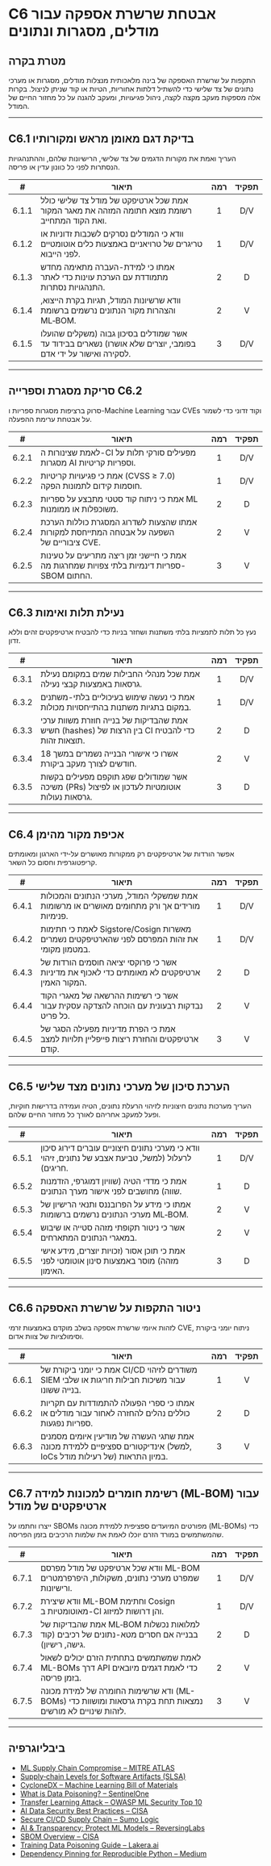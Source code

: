 # C6 אבטחת שרשרת אספקה עבור מודלים, מסגרות ונתונים

## מטרת בקרה

התקפות על שרשרת האספקה של בינה מלאכותית מנצלות מודלים, מסגרות או מערכי נתונים של צד שלישי כדי להשתיל דלתות אחוריות, הטיות או קוד שניתן לניצול. בקרות אלה מספקות מעקב מקצה לקצה, ניהול פגיעויות, ומעקב להגנה על כל מחזור החיים של המודל.

---

## C6.1 בדיקת דגם מאומן מראש ומקורותיו

העריך ואמת את מקורות הדגמים של צד שלישי, הרישיונות שלהם, וההתנהגויות הנסתרות לפני כל כוונון עדין או פריסה.

|   #   | תיאור                                                                                                       | רמה | תפקיד |
| :---: | ----------------------------------------------------------------------------------------------------------- | :-: | :---: |
| 6.1.1 | אמת שכל ארטיפקט של מודל צד שלישי כולל רשומת מוצא חתומה המזהה את מאגר המקור ואת הקוד המתחייב.                |  1  |  D/V  |
| 6.1.2 | וודא כי המודלים נסרקים לשכבות זדוניות או טריגרים של טרויאניים באמצעות כלים אוטומטיים לפני הייבוא.           |  1  |  D/V  |
| 6.1.3 | אמתו כי למידת-העברה מתאימה מחדש מתמודדת עם הערכת עוינות כדי לאתר התנהגויות נסתרות.                          |  2  |   D   |
| 6.1.4 | וודא שרשיונות המודל, תגיות בקרת הייצוא, והצהרות מקור הנתונים נרשמים ברשומת ML‑BOM.                          |  2  |   V   |
| 6.1.5 | אשר שמודלים בסיכון גבוה (משקלים שהועלו בפומבי, יוצרים שלא אושרו) נשארים בבידוד עד לסקירה ואישור על ידי אדם. |  3  |  D/V  |

---

## סריקת מסגרת וספרייה C6.2

סרוק ברציפות מסגרות ספריות ו-Machine Learning עבור CVEs וקוד זדוני כדי לשמור על אבטחת ערימת ההפעלה.

|   #   | תיאור                                                                                       | רמה | תפקיד |
| :---: | ------------------------------------------------------------------------------------------- | :-: | :---: |
| 6.2.1 | לאמת שצינורות ה-CI מפעילים סורקי תלות על מסגרות AI וספריות קריטיות.                         |  1  |  D/V  |
| 6.2.2 | אמת כי פגיעויות קריטיות (CVSS ≥ 7.0) חוסמות קידום לתמונות הפקה.                             |  1  |  D/V  |
| 6.2.3 | אמת כי ניתוח קוד סטטי מתבצע על ספריות ML משוכפלות או ממומנות.                               |  2  |   D   |
| 6.2.4 | אמתו שהצעות לשדרוג המסגרת כוללות הערכת השפעה על אבטחה המתייחסת למקורות ציבוריים של CVE.     |  2  |   V   |
| 6.2.5 | אמת כי חיישני זמן ריצה מתריעים על טעינות ספריות דינמיות בלתי צפויות שמחרגות מה- SBOM החתום. |  3  |   V   |

---

## C6.3 נעילת תלות ואימות

נעץ כל תלות לתמציות בלתי משתנות ושחזר בניות כדי להבטיח ארטיפקטים זהים וללא זדון.

|   #   | תיאור                                                                                        | רמה | תפקיד |
| :---: | -------------------------------------------------------------------------------------------- | :-: | :---: |
| 6.3.1 | אמת שכל מנהלי החבילות שמים במקומם נעילת גרסאות באמצעות קבצי נעילה.                           |  1  |  D/V  |
| 6.3.2 | אמת כי נעשה שימוש בעיכוליים בלתי-משתנים במקום בתגיות משתנות בהתייחסויות מכולות.              |  1  |  D/V  |
| 6.3.3 | אמת שהבדיקות של בנייה חוזרת משוות ערכי חשיש (hashes) בין הרצות של CI כדי להבטיח תוצאות זהות. |  2  |   D   |
| 6.3.4 | אשרו כי אישורי הבנייה נשמרים במשך 18 חודשים לצורך מעקב ביקורת.                               |  2  |   V   |
| 6.3.5 | אשר שמודולים שפג תוקפם מפעילים בקשות משיכה (PRs) אוטומטיות לעדכון או לפיצול גרסאות נעולות.   |  3  |   D   |

---

## C6.4 אכיפת מקור מהימן

אפשר הורדות של ארטיפקטים רק ממקורות מאושרים על‑ידי הארגון ומאומתים קריפטוגרפית וחסום כל השאר.

|   #   | תיאור                                                                                       | רמה | תפקיד |
| :---: | ------------------------------------------------------------------------------------------- | :-: | :---: |
| 6.4.1 | אמת שמשקלי המודל, מערכי הנתונים והמכולות מורידים אך ורק מתחומים מאושרים או מרשומות פנימיות. |  1  |  D/V  |
| 6.4.2 | לאמת כי חתימות Sigstore/Cosign מאשרות את זהות המפרסם לפני שהארטיפקטים נשמרים במטמון מקומי.  |  1  |  D/V  |
| 6.4.3 | אשר כי פרוקסי יציאה חוסמים הורדות של ארטיפקטים לא מאומתים כדי לאכוף את מדיניות המקור האמין. |  2  |   D   |
| 6.4.4 | אשר כי רשימות ההרשאה של מאגרי הקוד נבדקות רבעונית עם הוכחה להצדקה עסקית עבור כל פריט.       |  2  |   V   |
| 6.4.5 | אמת כי הפרת מדיניות מפעילה הסגר של ארטיפקטים והחזרת ריצות פייפליין תלויות למצב קודם.        |  3  |   V   |

---

## C6.5 הערכת סיכון של מערכי נתונים מצד שלישי

העריך מערכות נתונים חיצוניות לזיהוי הרעלת נתונים, הטיה ועמידה בדרישות חוקיות, ופעל למעקב אחריהם לאורך כל מחזור החיים שלהם.

|   #   | תיאור                                                                                               | רמה | תפקיד |
| :---: | --------------------------------------------------------------------------------------------------- | :-: | :---: |
| 6.5.1 | וודא כי מערכי נתונים חיצוניים עוברים דירוג סיכון לרעלול (למשל, טביעת אצבע של נתונים, זיהוי חריגים). |  1  |  D/V  |
| 6.5.2 | אמת כי מדדי הטיה (שוויון דמוגרפי, הזדמנות שווה) מחושבים לפני אישור מערך הנתונים.                    |  1  |   D   |
| 6.5.3 | אמתו כי מידע על הפרובננס ותנאי הרישיון של מערכי הנתונים נרשמים ברשומות ML‑BOM.                      |  2  |   V   |
| 6.5.4 | אשר כי ניטור תקופתי מזהה סטייה או שיבוש במאגרי הנתונים המתארחים.                                    |  2  |   V   |
| 6.5.5 | אמת כי תוכן אסור (זכויות יוצרים, מידע אישי מזהה) מוסר באמצעות סינון אוטומטי לפני האימון.            |  3  |   D   |

---

## C6.6 ניטור התקפות על שרשרת האספקה

לזהות איומי שרשרת אספקה בשלב מוקדם באמצעות זרמי CVE, ניתוח יומני ביקורת וסימולציות של צוות אדום.

|   #   | תיאור                                                                                                               | רמה | תפקיד |
| :---: | ------------------------------------------------------------------------------------------------------------------- | :-: | :---: |
| 6.6.1 | אמת כי יומני ביקורת של CI/CD משודרים לזיהוי SIEM עבור משיכות חבילות חריגות או שלבי בנייה ששונו.                     |  1  |   V   |
| 6.6.2 | אמתו כי ספרי הפעולה להתמודדות עם תקריות כוללים נהלים להחזרה לאחור עבור מודלים או ספריות נפגעות.                     |  2  |   D   |
| 6.6.3 | אמת שתגי העשרה של מודיעין איומים מסמנים אינדיקטורים ספציפיים ללמידת מכונה (למשל, IoCs של רעילות מודל) במיון התראות. |  3  |   V   |

---

## C6.7 רשימת חומרים למכונות למידה (ML‑BOM) עבור ארטיפקטים של מודל

ייצרו וחתמו על SBOMs מפורטים המיועדים ספציפית ללמידת מכונה (ML-BOMs) כדי שהמשתמשים במורד הזרם יוכלו לאמת את שלמות הרכיבים בזמן הפריסה.

|   #   | תיאור                                                                                                   | רמה | תפקיד |
| :---: | ------------------------------------------------------------------------------------------------------- | :-: | :---: |
| 6.7.1 | וודא שכל ארטיפקט של מודל מפרסם ML-BOM שמפרט מערכי נתונים, משקולות, היפרפרמטרים ורישיונות.               |  1  |  D/V  |
| 6.7.2 | וודא שיצירת ML-BOM וחתימת Cosign מאוטומטיות ב-CI והן דרושות למיזוג.                                     |  1  |  D/V  |
| 6.7.3 | אמת שהבדיקות של ML‑BOM למלואות נכשלות בבנייה אם חסרים מטא-נתונים של רכיבים (קוד גישה, רישיון).          |  2  |   D   |
| 6.7.4 | לאמת שמשתמשים בתחתית הזרם יכולים לשאול ML-BOMs דרך API כדי לאמת דגמים מיובאים בזמן פריסה.               |  2  |   V   |
| 6.7.5 | ודא שרשימות החומרה של למידת מכונה (ML-BOMs) נמצאות תחת בקרת גרסאות ומושוות כדי לזהות שינויים לא מורשים. |  3  |   V   |

---

## ביבליוגרפיה

* [ML Supply Chain Compromise – MITRE ATLAS](https://misp-galaxy.org/mitre-atlas-attack-pattern/)
* [Supply‑chain Levels for Software Artifacts (SLSA)](https://slsa.dev/)
* [CycloneDX – Machine Learning Bill of Materials](https://cyclonedx.org/capabilities/mlbom/)
* [What is Data Poisoning? – SentinelOne](https://www.sentinelone.com/cybersecurity-101/cybersecurity/data-poisoning/)
* [Transfer Learning Attack – OWASP ML Security Top 10](https://owasp.org/www-project-machine-learning-security-top-10/docs/ML07_2023-Transfer_Learning_Attack)
* [AI Data Security Best Practices – CISA](https://www.cisa.gov/news-events/cybersecurity-advisories/aa25-142a)
* [Secure CI/CD Supply Chain – Sumo Logic](https://www.sumologic.com/blog/secure-azure-devops-github-supply-chain-attacks)
* [AI & Transparency: Protect ML Models – ReversingLabs](https://www.reversinglabs.com/blog/ai-and-transparency-how-ml-model-creators-can-protect-against-supply-chain-attacks)
* [SBOM Overview – CISA](https://www.cisa.gov/sbom)
* [Training Data Poisoning Guide – Lakera.ai](https://www.lakera.ai/blog/training-data-poisoning)
* [Dependency Pinning for Reproducible Python – Medium](https://medium.com/data-science-collective/guarantee-a-locked-reproducible-environment-with-every-python-run-c0e2bf19fb53)

